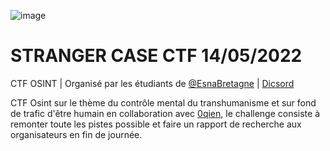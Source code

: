 ![image](https://user-images.githubusercontent.com/95431446/168448390-564ed0ad-60cc-44be-8239-87e593ba6ca5.png)


# STRANGER CASE CTF 14/05/2022

CTF OSINT | Organisé par les étudiants de [@EsnaBretagne](https://twitter.com/EsnaBretagne) | [Dicsord](https://t.co/u1vYFscQ61)

CTF Osint sur le thème du contrôle mental du transhumanisme et sur fond de trafic d'être humain en collaboration avec [0qien](https://github.com/0qien), le challenge consiste à remonter toute les pistes possible et faire un rapport de recherche aux organisateurs en fin de journée. 
